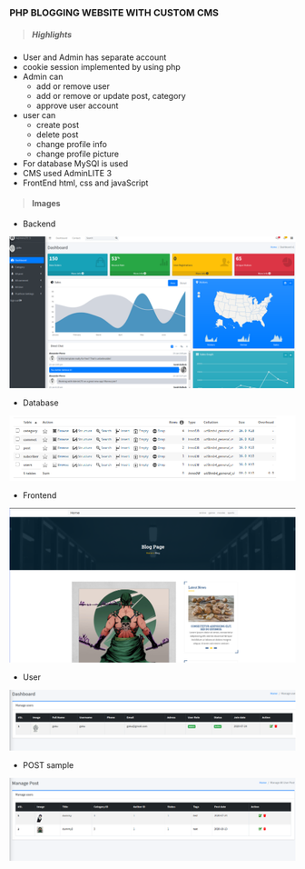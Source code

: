 ### PHP BLOGGING WEBSITE WITH CUSTOM CMS

> ##### Highlights

-   User and Admin has separate account
-   cookie session implemented by using php
-   Admin can
    -   add or remove user
    -   add or remove or update post, category
    -   approve user account
-   user can
    -   create post
    -   delete post
    -   change profile info
    -   change profile picture
-   For database MySQl is used
-   CMS used AdminLITE 3
-   FrontEnd html, css and javaScript

> #### Images

- Backend

![Backend](/assets/git_images/backend.png "backend")

- Database

![Database](/assets/git_images/database.png "database")

- Frontend

![Frontend](/assets/git_images/front.png "frontend")

- User

![USER](/assets/git_images/user.png "user")


- POST sample

![POST](/assets/git_images/post.png "post")
